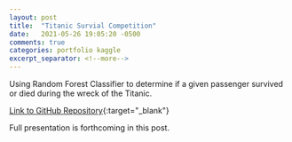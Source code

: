 ```yaml
---
layout: post
title:  "Titanic Survial Competition"
date:   2021-05-26 19:05:20 -0500
comments: true
categories: portfolio kaggle
excerpt_separator: <!--more-->
---
```


Using Random Forest Classifier to determine if a given passenger survived or died during the wreck of the Titanic.
<!--more-->

[Link to GitHub Repository](https://github.com/hanleye29/Kaggle_Titanic){:target="_blank"}

Full presentation is forthcoming in this post.
